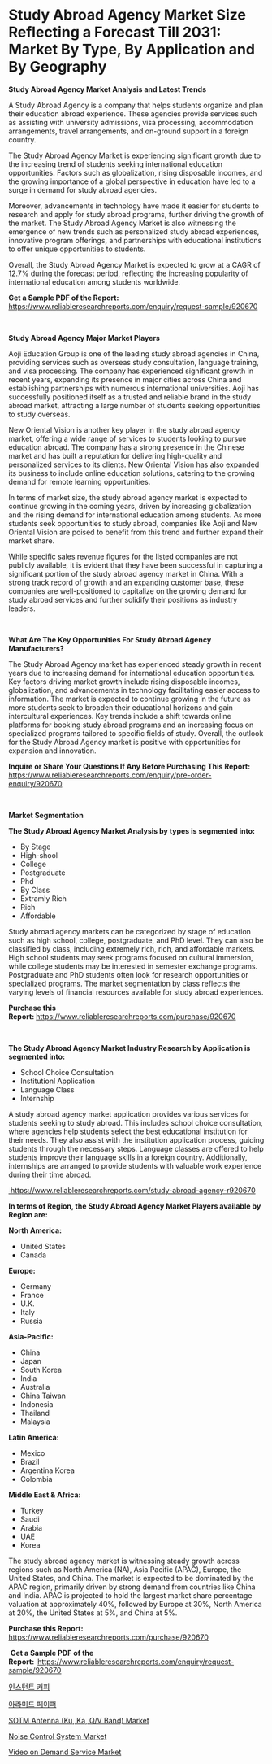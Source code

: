 <p><h1>Study Abroad Agency Market Size Reflecting a Forecast Till 2031: Market By Type, By Application and By Geography</h1></p><p><strong>Study Abroad Agency Market Analysis and Latest Trends</strong></p>
<p><p>A Study Abroad Agency is a company that helps students organize and plan their education abroad experience. These agencies provide services such as assisting with university admissions, visa processing, accommodation arrangements, travel arrangements, and on-ground support in a foreign country.</p><p>The Study Abroad Agency Market is experiencing significant growth due to the increasing trend of students seeking international education opportunities. Factors such as globalization, rising disposable incomes, and the growing importance of a global perspective in education have led to a surge in demand for study abroad agencies.</p><p>Moreover, advancements in technology have made it easier for students to research and apply for study abroad programs, further driving the growth of the market. The Study Abroad Agency Market is also witnessing the emergence of new trends such as personalized study abroad experiences, innovative program offerings, and partnerships with educational institutions to offer unique opportunities to students.</p><p>Overall, the Study Abroad Agency Market is expected to grow at a CAGR of 12.7% during the forecast period, reflecting the increasing popularity of international education among students worldwide.</p></p>
<p><strong>Get a Sample PDF of the Report:&nbsp;</strong> <a href="https://www.reliableresearchreports.com/enquiry/request-sample/920670">https://www.reliableresearchreports.com/enquiry/request-sample/920670</a></p>
<p>&nbsp;</p>
<p><strong>Study Abroad Agency Major Market Players</strong></p>
<p><p>Aoji Education Group is one of the leading study abroad agencies in China, providing services such as overseas study consultation, language training, and visa processing. The company has experienced significant growth in recent years, expanding its presence in major cities across China and establishing partnerships with numerous international universities. Aoji has successfully positioned itself as a trusted and reliable brand in the study abroad market, attracting a large number of students seeking opportunities to study overseas.</p><p>New Oriental Vision is another key player in the study abroad agency market, offering a wide range of services to students looking to pursue education abroad. The company has a strong presence in the Chinese market and has built a reputation for delivering high-quality and personalized services to its clients. New Oriental Vision has also expanded its business to include online education solutions, catering to the growing demand for remote learning opportunities.</p><p>In terms of market size, the study abroad agency market is expected to continue growing in the coming years, driven by increasing globalization and the rising demand for international education among students. As more students seek opportunities to study abroad, companies like Aoji and New Oriental Vision are poised to benefit from this trend and further expand their market share.</p><p>While specific sales revenue figures for the listed companies are not publicly available, it is evident that they have been successful in capturing a significant portion of the study abroad agency market in China. With a strong track record of growth and an expanding customer base, these companies are well-positioned to capitalize on the growing demand for study abroad services and further solidify their positions as industry leaders.</p></p>
<p>&nbsp;</p>
<p><strong>What Are The Key Opportunities For Study Abroad Agency Manufacturers?</strong></p>
<p><p>The Study Abroad Agency market has experienced steady growth in recent years due to increasing demand for international education opportunities. Key factors driving market growth include rising disposable incomes, globalization, and advancements in technology facilitating easier access to information. The market is expected to continue growing in the future as more students seek to broaden their educational horizons and gain intercultural experiences. Key trends include a shift towards online platforms for booking study abroad programs and an increasing focus on specialized programs tailored to specific fields of study. Overall, the outlook for the Study Abroad Agency market is positive with opportunities for expansion and innovation.</p></p>
<p><strong>Inquire or Share Your Questions If Any Before Purchasing This Report:</strong> <a href="https://www.reliableresearchreports.com/enquiry/pre-order-enquiry/920670">https://www.reliableresearchreports.com/enquiry/pre-order-enquiry/920670</a></p>
<p>&nbsp;</p>
<p><strong>Market Segmentation</strong></p>
<p><strong>The Study Abroad Agency Market Analysis by types is segmented into:</strong></p>
<p><ul><li>By Stage</li><li>High-shool</li><li>College</li><li>Postgraduate</li><li>Phd</li><li>By Class</li><li>Extramly Rich</li><li>Rich</li><li>Affordable</li></ul></p>
<p><p>Study abroad agency markets can be categorized by stage of education such as high school, college, postgraduate, and PhD level. They can also be classified by class, including extremely rich, rich, and affordable markets. High school students may seek programs focused on cultural immersion, while college students may be interested in semester exchange programs. Postgraduate and PhD students often look for research opportunities or specialized programs. The market segmentation by class reflects the varying levels of financial resources available for study abroad experiences.</p></p>
<p><strong>Purchase this Report:&nbsp;</strong><a href="https://www.reliableresearchreports.com/purchase/920670">https://www.reliableresearchreports.com/purchase/920670</a></p>
<p>&nbsp;</p>
<p><strong>The Study Abroad Agency Market Industry Research by Application is segmented into:</strong></p>
<p><ul><li>School Choice Consultation</li><li>Institutionl Application</li><li>Language Class</li><li>Internship</li></ul></p>
<p><p>A study abroad agency market application provides various services for students seeking to study abroad. This includes school choice consultation, where agencies help students select the best educational institution for their needs. They also assist with the institution application process, guiding students through the necessary steps. Language classes are offered to help students improve their language skills in a foreign country. Additionally, internships are arranged to provide students with valuable work experience during their time abroad.</p></p>
<p><a href="https://www.reliableresearchreports.com/study-abroad-agency-r920670">&nbsp;https://www.reliableresearchreports.com/study-abroad-agency-r920670</a></p>
<p><strong>In terms of Region, the Study Abroad Agency Market Players available by Region are:</strong></p>
<p>
    <p> <strong> North America: </strong>
        <ul>
            <li>United States</li>
            <li>Canada</li>
        </ul>
        </p> 
    <p> <strong> Europe: </strong>
        <ul>
            <li>Germany</li>
            <li>France</li>
            <li>U.K.</li>
            <li>Italy</li>
            <li>Russia</li>
        </ul>
        </p> 
    <p> <strong> Asia-Pacific: </strong>
        <ul>
            <li>China</li>
            <li>Japan</li>
            <li>South Korea</li>
            <li>India</li>
            <li>Australia</li>
            <li>China Taiwan</li>
            <li>Indonesia</li>
            <li>Thailand</li>
            <li>Malaysia</li>
        </ul>
        </p> 
    <p> <strong> Latin America: </strong>
        <ul>
            <li>Mexico</li>
            <li>Brazil</li>
            <li>Argentina Korea</li>
            <li>Colombia</li>
        </ul>
        </p> 
    <p> <strong> Middle East & Africa: </strong>
        <ul>
            <li>Turkey</li>
            <li>Saudi</li>
            <li>Arabia</li>
            <li>UAE</li>
            <li>Korea</li>
        </ul>
    </p>
    </p>
<p><p>The study abroad agency market is witnessing steady growth across regions such as North America (NA), Asia Pacific (APAC), Europe, the United States, and China. The market is expected to be dominated by the APAC region, primarily driven by strong demand from countries like China and India. APAC is projected to hold the largest market share percentage valuation at approximately 40%, followed by Europe at 30%, North America at 20%, the United States at 5%, and China at 5%.</p></p>
<p><strong>Purchase this Report: </strong><a href="https://www.reliableresearchreports.com/purchase/920670">https://www.reliableresearchreports.com/purchase/920670</a></p>
<p>&nbsp;<strong>Get a Sample PDF of the Report:&nbsp;&nbsp;</strong><a href="https://www.reliableresearchreports.com/enquiry/request-sample/920670">https://www.reliableresearchreports.com/enquiry/request-sample/920670</a></p>
<p><strong></strong></p>
<p><p><a href="https://github.com/fernandotryO5lson96765/Market-Research-Report-List-3/blob/main/110922779029.md">인스턴트 커피</a></p><p><a href="https://github.com/CliftonFisher9067/Market-Research-Report-List-3/blob/main/109884679028.md">아라미드 페이퍼</a></p><p><a href="https://medium.com/@sac-m/sotm-antenna-ku-ka-q-v-band-market-overview-global-market-trends-and-future-prospects-from-16a51dc61a4a">SOTM Antenna (Ku, Ka, Q/V Band) Market</a></p><p><a href="https://github.com/mabenkhyari11/Market-Research-Report-List-2/blob/main/noise-control-system-market.md">Noise Control System Market</a></p><p><a href="https://github.com/claudianurdin/Market-Research-Report-List-2/blob/main/video-on-demand-service-market.md">Video on Demand Service Market</a></p></p>